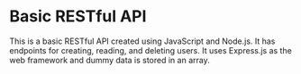 # Basic RESTful API
This is a basic RESTful API created using JavaScript and Node.js. It has endpoints for creating, reading, and deleting users. It uses Express.js as the web framework and dummy data is stored in an array.